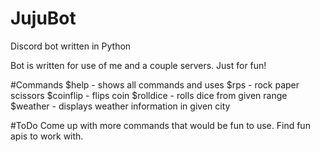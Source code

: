 # JujuBot
Discord bot written in Python

Bot is written for use of me and a couple servers.
Just for fun!


#Commands
$help - shows all commands and uses
$rps - rock paper scissors
$coinflip - flips coin
$rolldice - rolls dice from given range
$weather - displays weather information in given city

#ToDo
Come up with more commands that would be fun to use.
Find fun apis to work with.
